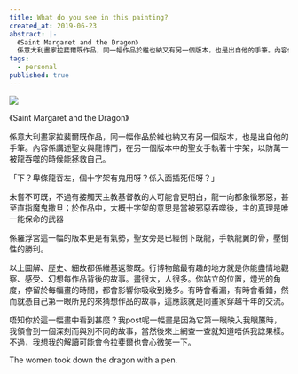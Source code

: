 ```yaml
---
title: What do you see in this painting?
created_at: 2019-06-23
abstract: |-
  《Saint Margaret and the Dragon》
  係意大利畫家拉斐爾既作品，同一幅作品於維也納又有另一個版本，也是出自他的手筆。內容係講述聖女與龍博鬥，在另一個版本中的聖女手執著十字架，以防萬一被龍吞噬的時候能拯救自己。
tags:
  - personal
published: true
---
```


![](/uploads/IMG_6172.jpeg)

《Saint Margaret and the Dragon》

係意大利畫家拉斐爾既作品，同一幅作品於維也納又有另一個版本，也是出自他的手筆。內容係講述聖女與龍博鬥，在另一個版本中的聖女手執著十字架，以防萬一被龍吞噬的時候能拯救自己。

「下？卑條龍吞左，個十字架有鬼用呀？係入面插死佢呀？」

未嘗不可既，不過有接觸天主教基督教的人可能會更明白，龍一向都象徵邪惡，甚至直指魔鬼撒旦；於作品中，大概十字架的意思是當被邪惡吞噬後，主的真理是唯一能保命的武器

係羅浮宮這一幅的版本更是有氣勢，聖女旁是已經倒下既龍，手執龍翼的骨，壓倒性的勝利。

以上圖解、歴史、細故都係維基返黎既。行博物館最有趣的地方就是你能盡情地觀察、感受、幻想每作品背後的故事。畫很大，人很多。你站立的位置，燈光的角度，停留於每幅畫的時間，都會影響你吸收到幾多。有時會看漏，有時會看錯，然而就憑自己第一眼所見的來猜想作品的故事，這應該就是同畫家穿越千年的交流。

唔知你於這一幅畫中看到甚麼？我post呢一幅畫是因為它第一眼映入我眼簾時，我領會到一個深刻而與別不同的故事，當然後來上網查一查就知道唔係我諗果樣。不過，我想我的解讀可能會令拉斐爾也會心微笑一下。

The women took down the dragon with a pen.
